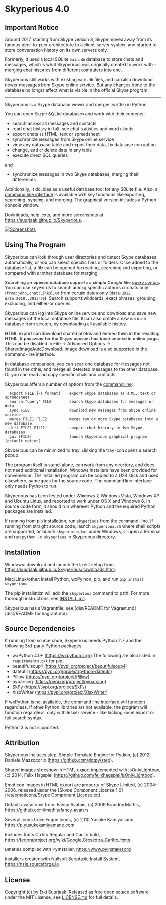 Skyperious 4.0
==============


Important Notice
----------------

Around 2017, starting from Skype version 8, Skype moved away from its famous
peer-to-peer architecture to a client-server system, and started to store 
conversation history on its own servers only.

Formerly, it used a local SQLite `main.db` database to store chats and messages,
which is what Skyperious was originally created to work with - merging chat 
histories from different computers into one.

Skyperious still works with existing `main.db` files, and can also download
newer messages from Skype online service. But any changes done to the database
no longer affect what is visible in the official Skype program.


---


Skyperious is a Skype database viewer and merger, written in Python.

You can open Skype SQLite databases and work with their contents:

- search across all messages and contacts
- read chat history in full, see chat statistics and word clouds
- export chats as HTML, text or spreadsheet
- synchronize messages from Skype online service
- view any database table and export their data, fix database corruption
- change, add or delete data in any table
- execute direct SQL queries

and

- synchronize messages in two Skype databases, merging their differences


Additionally, it doubles as a useful database tool for any SQLite file.
Also, a [command line interface](https://suurjaak.github.io/Skyperious/help.html#commandline)
is available with key functions like exporting, searching, syncing, and merging.
The graphical version includes a Python console window.

Downloads, help texts, and more screenshots at
https://suurjaak.github.io/Skyperious.

[![Screenshots](https://raw.github.com/suurjaak/Skyperious/gh-pages/img/th_collage.png)](https://raw.github.com/suurjaak/Skyperious/gh-pages/img/collage.png)


Using The Program
-----------------

Skyperious can look through user directories and detect Skype databases
automatically, or you can select specific files or folders.
Once added to the database list, a file can be opened for reading, searching 
and exporting, or compared with another database for merging.

Searching an opened database supports a simple Google-like
[query syntax](https://suurjaak.github.io/Skyperious/help.html).
You can use keywords to search among specific authors or chats only
(`from:john`, `chat:links`), or from certain dates only 
(`date:2012`, `date:2010..2013-06`). Search supports 
wildcards, exact phrases, grouping, excluding, and either-or queries.

Skyperious can log into Skype online service and download and save new messages
int the local database file. It can also create a new `main.db` database from 
scratch, by downloading all available history.

HTML export can download shared photos and embed them in the resulting HTML,
if password for the Skype account has been entered in online-page.
This can be disabled in File -> Advanced Options -> SharedImageAutoDownload.
Image download is also supported in the command-line interface.

In database comparison, you can scan one database for messages not found in
the other, and merge all detected messages to the other database. Or you can
read and copy specific chats and contacts.

Skyperious offers a number of options from the
[command line](https://suurjaak.github.io/Skyperious/help.html#commandline):
```
  export FILE [-t format]    export Skype databases as HTML, text or spreadsheet
  search "query" FILE        search Skype databases for messages or data
  sync FILE                  download new messages from Skype online service
  merge FILE1 FILE2          merge two or more Skype databases into a new database
  diff FILE1 FILE2           compare chat history in two Skype databases
  gui [FILE]                 launch Skyperious graphical program (default option)
```

Skyperious can be minimized to tray, clicking the tray icon opens 
a search popup.

The program itself is stand-alone, can work from any directory, and does not 
need additional installation, Windows installers have been provided for 
convenience. The installed program can be copied to a USB stick and used
elsewhere, same goes for the source code. The command line interface only needs
Python to run.

Skyperious has been tested under Windows 7, Windows Vista, Windows XP and
Ubuntu Linux, and reported to work under OS X and Windows 8. In source code
form, it should run wherever Python and the required Python packages are
installed.

If running from pip installation, run `skyperious` from the command-line. 
If running from straight source code, launch `skyperious.sh` where shell 
scripts are supported, or launch `skyperious.bat` under Windows, or open 
a terminal and run `python -m skyperious` in Skyperious directory.


Installation
------------

Windows: download and launch the latest setup from
https://suurjaak.github.io/Skyperious/downloads.html.

Mac/Linux/other: install Python, wxPython, pip, and run
`pip install skyperious`

The pip installation will add the `skyperious` command to path.
For more thorough instructions, see [INSTALL.md](INSTALL.md).

Skyperious has a Vagrantfile, see
[dist/README for Vagrant.md](dist/README for Vagrant.md).


Source Dependencies
-------------------

If running from source code, Skyperious needs Python 2.7,
and the following 3rd-party Python packages:
* wxPython 4.0+ (https://wxpython.org/)
The following are also listed in `requirements.txt` for pip:
* beautifulsoup4 (https://pypi.org/project/beautifulsoup4)
* dateutil (https://pypi.org/project/python-dateutil)
* Pillow (https://pypi.org/project/Pillow)
* pyparsing (https://pypi.org/project/pyparsing)
* SkPy (https://pypi.org/project/SkPy)
* XlsxWriter (https://pypi.org/project/XlsxWriter)

If wxPython is not available, the command line interface will function
regardless.
If other Python libraries are not available, the program will function 
regardless, only with lesser service - like lacking Excel export or full 
search syntax.

Python 3 is not supported.


Attribution
-----------

Skyperious includes step, Simple Template Engine for Python,
(c) 2012, Daniele Mazzocchio (https://github.com/dotpy/step).

Shared images slideshow in HTML export implemented with jsOnlyLightbox, 
(c) 2014, Felix Hagspiel (https://github.com/felixhagspiel/jsOnlyLightbox).

Emoticon images in HTML export are property of Skype Limited, (c) 2004-2006,
released under the [Skype Component License 1.0](res/emoticons/Skype Component License.txt).

Default avatar icon from:
  Fancy Avatars, (c) 2009 Brandon Mathis,
  https://github.com/imathis/fancy-avatars

Several icons from:
  Fugue Icons, (c) 2010 Yusuke Kamiyamane,
  https://p.yusukekamiyamane.com

Includes fonts Carlito Regular and Carlito bold,
https://fedoraproject.org/wiki/Google_Crosextra_Carlito_fonts

Binaries compiled with PyInstaller, https://www.pyinstaller.org

Installers created with Nullsoft Scriptable Install System,
https://nsis.sourceforge.io


License
-------

Copyright (c) by Erki Suurjaak.
Released as free open source software under the MIT License,
see [LICENSE.md](LICENSE.md) for full details.
